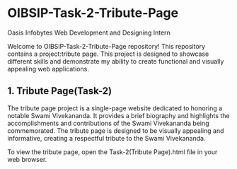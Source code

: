 # OIBSIP-Task-2-Tribute-Page
Oasis Infobytes Web Development and Designing Intern


Welcome to OIBSIP-Task-2-Tribute-Page repository! This repository contains a project:tribute page. This project is designed to showcase different skills and demonstrate my ability to create functional and visually appealing web applications.
## 1. Tribute Page(Task-2)
The tribute page project is a single-page website dedicated to honoring a notable Swami Vivekananda. It provides a brief biography and highlights the accomplishments and contributions of the Swami Vivekananda being commemorated. The tribute page is designed to be visually appealing and informative, creating a respectful tribute to the Swami Vivekananda.

To view the tribute page, open the Task-2(Tribute Page).html file in your web browser.
